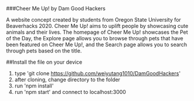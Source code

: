 ###Cheer Me Up! by Dam Good Hackers

A website concept created by students from Oregon State University for Beaverhacks 2020. Cheer Me Up! aims to uplift people by showcasing cute animals and their lives. The homepage of Cheer Me Up! showcases the Pet of the Day, the Explore page allows you to browse through pets that have been featured on Cheer Me Up!, and the Search page allows you to search through pets based on the title.



##Install the file on your device
1. type 'git clone https://github.com/weiyutang1010/DamGoodHackers'
2. after cloning, change directory to the folder
3. run 'npm install'
4. run 'npm start' and connect to localhost:3000
